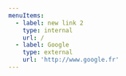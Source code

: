 ```yaml
---
menuItems:
  - label: new link 2
    type: internal
    url: /
  - label: Google
    type: external
    url: 'http://www.google.fr'
---
```


